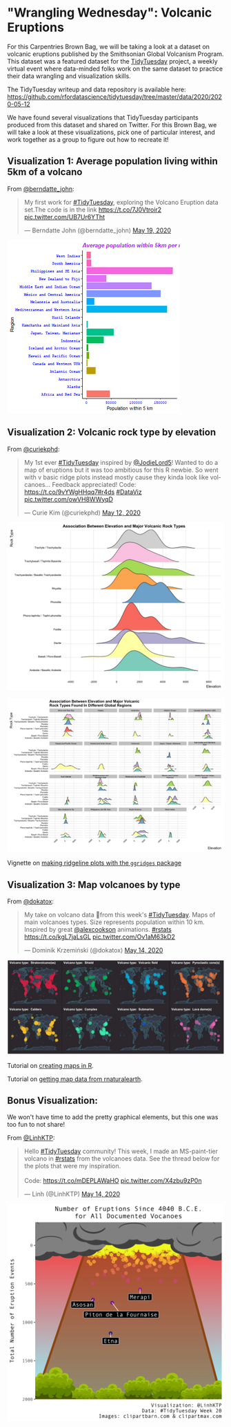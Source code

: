 # "Wrangling Wednesday": Volcanic Eruptions

For this Carpentries Brown Bag, we will be taking a look at a dataset on volcanic eruptions published by the Smithsonian Global Volcanism Program. This dataset was a featured dataset for the [TidyTuesday](https://github.com/rfordatascience/tidytuesday) project, a weekly virtual event where data-minded folks work on the same dataset to practice their data wrangling and visualization skills.

The TidyTuesday writeup and data repository is available here: https://github.com/rfordatascience/tidytuesday/tree/master/data/2020/2020-05-12

We have found several visualizations that TidyTuesday participants produced from this dataset and shared on Twitter. For this Brown Bag, we will take a look at these visualizations, pick one of particular interest, and work together as a group to figure out how to recreate it!

## Visualization 1: Average population living within 5km of a volcano

From [@berndatte_john](https://twitter.com/berndatte_john/status/1262734021370343424):

<blockquote class="twitter-tweet"><p lang="en" dir="ltr">My first work for <a href="https://twitter.com/hashtag/TidyTuesday?src=hash&amp;ref_src=twsrc%5Etfw">#TidyTuesday</a>, exploring the Volcano Eruption data set.The code is in the link <a href="https://t.co/7J0Vtroir2">https://t.co/7J0Vtroir2</a> <a href="https://t.co/UB7Ur6YTht">pic.twitter.com/UB7Ur6YTht</a></p>&mdash; Berndatte John (@berndatte_john) <a href="https://twitter.com/berndatte_john/status/1262734021370343424?ref_src=twsrc%5Etfw">May 19, 2020</a></blockquote>

![berndatte_john](examples/berndatte_john.png)

## Visualization 2: Volcanic rock type by elevation

From [@curiekphd](https://twitter.com/curiekphd/status/1260087308050591745):

<blockquote class="twitter-tweet"><p lang="en" dir="ltr">My 1st ever <a href="https://twitter.com/hashtag/TidyTuesday?src=hash&amp;ref_src=twsrc%5Etfw">#TidyTuesday</a> inspired by <a href="https://twitter.com/JodieLord5?ref_src=twsrc%5Etfw">@JodieLord5</a>! Wanted to do a map of eruptions but it was too ambitious for this R newbie. So went with v basic ridge plots instead mostly cause they kinda look like volcanoes... Feedback appreciated! Code: <a href="https://t.co/9vYWgHHqq7">https://t.co/9vYWgHHqq7</a><a href="https://twitter.com/hashtag/r4ds?src=hash&amp;ref_src=twsrc%5Etfw">#r4ds</a> <a href="https://twitter.com/hashtag/DataViz?src=hash&amp;ref_src=twsrc%5Etfw">#DataViz</a> <a href="https://t.co/owVH8WWyqD">pic.twitter.com/owVH8WWyqD</a></p>&mdash; Curie Kim (@curiekphd) <a href="https://twitter.com/curiekphd/status/1260087308050591745?ref_src=twsrc%5Etfw">May 12, 2020</a></blockquote>

![curiekphd](examples/curiekphd_1.jpg)

![curiekphd](examples/curiekphd_2.jpg)

Vignette on [making ridgeline plots with the `ggridges` package](https://cran.r-project.org/web/packages/ggridges/vignettes/introduction.html)

## Visualization 3: Map volcanoes by type

From [@dokatox](https://twitter.com/dokatox/status/1261054505602473989):

<blockquote class="twitter-tweet"><p lang="en" dir="ltr">My take on volcano data 🌋from this week&#39;s <a href="https://twitter.com/hashtag/TidyTuesday?src=hash&amp;ref_src=twsrc%5Etfw">#TidyTuesday</a>. Maps of main volcanoes types. Size represents population within 10 km. Inspired by great <a href="https://twitter.com/alexcookson?ref_src=twsrc%5Etfw">@alexcookson</a> animations. <a href="https://twitter.com/hashtag/rstats?src=hash&amp;ref_src=twsrc%5Etfw">#rstats</a> <a href="https://t.co/kgL7jaLsGL">https://t.co/kgL7jaLsGL</a> <a href="https://t.co/Ov1aM63kD2">pic.twitter.com/Ov1aM63kD2</a></p>&mdash; Dominik Krzemiński (@dokatox) <a href="https://twitter.com/dokatox/status/1261054505602473989?ref_src=twsrc%5Etfw">May 14, 2020</a></blockquote>

![dokatox](examples/dokatox.jpg)

Tutorial on [creating maps in R](https://amdevine.github.io/cbb-r-mapping/).

Tutorial on [getting map data from rnaturalearth](https://www.r-spatial.org/r/2018/10/25/ggplot2-sf.html).

## Bonus Visualization: 

We won't have time to add the pretty graphical elements, but this one was too fun to not share!

From [@LinhKTP](https://twitter.com/LinhKTP/status/1261061501525229568):

<blockquote class="twitter-tweet"><p lang="en" dir="ltr">Hello <a href="https://twitter.com/hashtag/TidyTuesday?src=hash&amp;ref_src=twsrc%5Etfw">#TidyTuesday</a> community! This week, I made an MS-paint-tier volcano in <a href="https://twitter.com/hashtag/rstats?src=hash&amp;ref_src=twsrc%5Etfw">#rstats</a> from the volcanoes data. See the thread below for the plots that were my inspiration.<br><br>Code: <a href="https://t.co/mDEPLAWaHO">https://t.co/mDEPLAWaHO</a> <a href="https://t.co/X4zbu9zP0n">pic.twitter.com/X4zbu9zP0n</a></p>&mdash; Linh (@LinhKTP) <a href="https://twitter.com/LinhKTP/status/1261061501525229568?ref_src=twsrc%5Etfw">May 14, 2020</a></blockquote>

![LinhKTP](examples/LinhKTP.jpg)